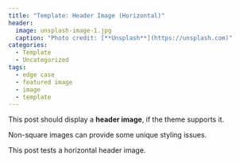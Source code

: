 ```yaml
---
title: "Template: Header Image (Horizontal)"
header:
  image: unsplash-image-1.jpg
  caption: "Photo credit: [**Unsplash**](https://unsplash.com)"
categories:
  - Template
  - Uncategorized
tags:
  - edge case
  - featured image
  - image
  - template
---
```


This post should display a **header image**, if the theme supports it.

Non-square images can provide some unique styling issues.

This post tests a horizontal header image.